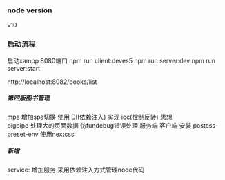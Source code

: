 ### node version
v10

### 启动流程
启动xampp 8080端口
npm run client:deves5
npm run server:dev
npm run server:start

http://localhost:8082/books/list

##### 第四版图书管理
mpa 增加spa切换 
使用 DI(依赖注入) 实现 ioc(控制反转) 思想  
bigpipe 处理大的页面数据
仿fundebug错误处理 服务端 客户端
安装 postcss-preset-env 使用nextcss

##### 新增
service: 增加服务 采用依赖注入方式管理node代码 